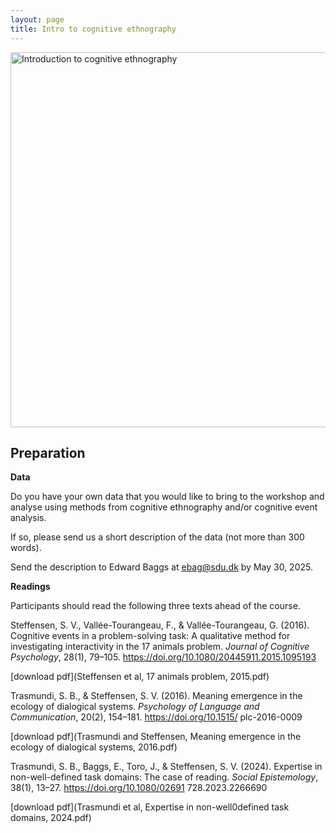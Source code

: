 ```yaml
---
layout: page
title: Intro to cognitive ethnography
---
```


<div class="text-center">
  <img src="{{ 'assets/img/cognitive_ethnography_poster.png' | relative_url }}" alt="Introduction to cognitive ethnography" width="600"/>
</div>

## Preparation

**Data**

Do you have your own data that you would like to bring to the workshop and analyse using methods from cognitive ethnography and/or cognitive event analysis.

If so, please send us a short description of the data (not more than 300 words).

Send the description to Edward Baggs at ebag@sdu.dk by May 30, 2025.

**Readings**

Participants should read the following three texts ahead of the course.

Steffensen, S. V., Vallée-Tourangeau, F., & Vallée-Tourangeau, G. (2016). Cognitive events in a
problem-solving task: A qualitative method for investigating interactivity in the 17 animals problem.
_Journal of Cognitive Psychology_, 28(1), 79–105. https://doi.org/10.1080/20445911.2015.1095193

[download pdf](Steffensen et al, 17 animals problem, 2015.pdf)

Trasmundi, S. B., & Steffensen, S. V. (2016). Meaning emergence in the ecology of dialogical
systems. _Psychology of Language and Communication_, 20(2), 154–181. https://doi.org/10.1515/
plc-2016-0009

[download pdf](Trasmundi and Steffensen, Meaning emergence in the ecology of dialogical systems, 2016.pdf)

Trasmundi, S. B., Baggs, E., Toro, J., & Steffensen, S. V. (2024). Expertise in non-well-defined task
domains: The case of reading. _Social Epistemology_, 38(1), 13–27. https://doi.org/10.1080/02691
728.2023.2266690

[download pdf](Trasmundi et al, Expertise in non-well0defined task domains, 2024.pdf)
